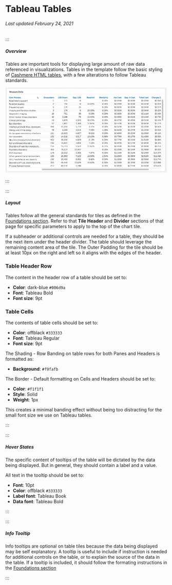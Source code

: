# Tableau Tables

###### Last updated February 24, 2021

:::

##### Overview

Tables are important tools for displaying large amount of raw data referenced in visualizations.
Tables in the template follow the basic styling of [Cashmere HTML tables](/web/styles/table), with a few alterations to follow Tableau standards.

![Table Example](./assets/analytics/tableau/tableoverview.png "Table Example")

:::

:::

##### Layout

Tables follow all the general standards for tiles as defined in the [Foundations section](/analytics/tableau-foundations).
Refer to that **Tile Header** and **Divider** sections of that page for specific parameters to apply to the top of the chart tile.

If a subheader or additional controls are needed for a table, they should be the next item under the header divider.
The table should leverage the remaining content area of the tile.
The Outer Padding for the tile should be at least 10px on the right and left so it aligns with the edges of the header.

### Table Header Row

The content in the header row of a table should be set to:
- **Color**: dark-blue `#006d9a`
- **Font**: Tableau Bold
- **Font size**: 9pt

### Table Cells

The contents of table cells should be set to:
- **Color**: offblack `#333333`
- **Font**: Tableau Regular
- **Font size**: 9pt


The Shading - Row Banding on table rows for both Panes and Headers is formatted as:

- **Background**: `#f9fafb`

The Border - Default formatting on Cells and Headers should be set to:

- **Color**: `#f1f1f1`
- **Style**: Solid
- **Weight**: 1px

This creates a minimal banding effect without being too distracting for the small font size we use on Tableau tables.

:::

:::

##### Hover States

The specific content of tooltips of the table will be dictated by the data being displayed.
But in general, they should contain a label and a value.

All text in the tooltip should be set to:
- **Font**: 10pt
- **Color**: offblack `#333333`
- **Label font**: Tableau Book
- **Data font**: Tableau Bold

:::

:::

##### Info Tooltip

Info tooltips are optional on table tiles because the data being displayed may be self explanatory.
A tooltip is useful to include if instruction is needed for additional controls on the table, or to explain the source of the data in the table.
If a tooltip is included, it should follow the formating instructions in the [Foundations section](/analytics/tableau-foundations)

:::
